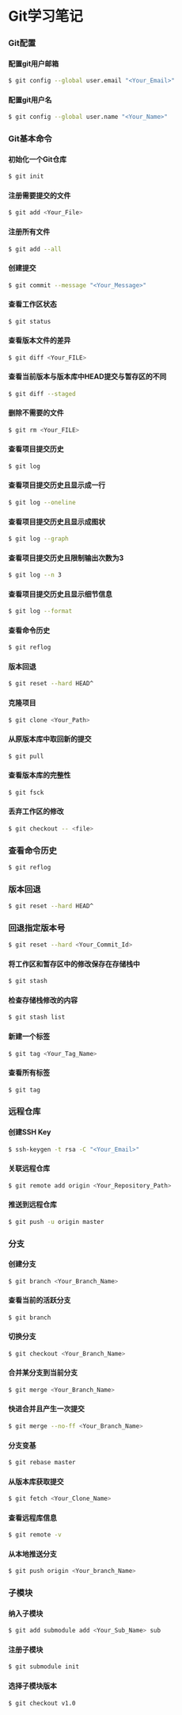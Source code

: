 # Git学习笔记
### Git配置
#### 配置git用户邮箱
```bash
$ git config --global user.email "<Your_Email>"
```
#### 配置git用户名
```bash
$ git config --global user.name "<Your_Name>"
```

### Git基本命令
#### 初始化一个Git仓库
```bash
$ git init
```
#### 注册需要提交的文件
```bash
$ git add <Your_File>
```
#### 注册所有文件
```bash
$ git add --all
```
#### 创建提交
```bash
$ git commit --message "<Your_Message>"
```
#### 查看工作区状态
```bash
$ git status
```
#### 查看版本文件的差异
```bash
$ git diff <Your_FILE>
```
#### 查看当前版本与版本库中HEAD提交与暂存区的不同
```bash
$ git diff --staged
```
#### 删除不需要的文件
```bash
$ git rm <Your_FILE>
```
#### 查看项目提交历史
```bash
$ git log
```
#### 查看项目提交历史且显示成一行
```bash
$ git log --oneline
```
#### 查看项目提交历史且显示成图状
```bash
$ git log --graph
```
#### 查看项目提交历史且限制输出次数为3
```bash
$ git log --n 3
```
#### 查看项目提交历史且显示细节信息
```bash
$ git log --format
```
#### 查看命令历史
```bash
$ git reflog
```
#### 版本回退
```bash
$ git reset --hard HEAD^
```
#### 克隆项目
```bash
$ git clone <Your_Path>
```
#### 从原版本库中取回新的提交
```bash
$ git pull
```
#### 查看版本库的完整性
```bash
$ git fsck
```
#### 丢弃工作区的修改
```bash
$ git checkout -- <file>
```
### 查看命令历史
```bash
$ git reflog
```
### 版本回退
```bash
$ git reset --hard HEAD^
```
### 回退指定版本号
```bash
$ git reset --hard <Your_Commit_Id>
```
#### 将工作区和暂存区中的修改保存在存储栈中
```bash
$ git stash
```
#### 检查存储栈修改的内容
```bash
$ git stash list
```
#### 新建一个标签
```bash
$ git tag <Your_Tag_Name>
```
#### 查看所有标签
```bash
$ git tag
```

### 远程仓库
#### 创建SSH Key
```bash
$ ssh-keygen -t rsa -C "<Your_Email>"
```
#### 关联远程仓库
```bash
$ git remote add origin <Your_Repository_Path>
```
#### 推送到远程仓库
```bash
$ git push -u origin master
```


### 分支
#### 创建分支
```bash
$ git branch <Your_Branch_Name>
```
#### 查看当前的活跃分支
```bash
$ git branch
```
#### 切换分支
```bash
$ git checkout <Your_Branch_Name>
```
#### 合并某分支到当前分支
```bash
$ git merge <Your_Branch_Name>
```
#### 快进合并且产生一次提交
```bash
$ git merge --no-ff <Your_Branch_Name>
```
#### 分支变基
```bash
$ git rebase master
```
#### 从版本库获取提交
```bash
$ git fetch <Your_Clone_Name>
```
#### 查看远程库信息
```bash
$ git remote -v
```
#### 从本地推送分支
```bash
$ git push origin <Your_branch_Name>
```

### 子模块
#### 纳入子模块
```bash
$ git add submodule add <Your_Sub_Name> sub
```
#### 注册子模块
```bash
$ git submodule init
```
#### 选择子模块版本
```bash
$ git checkout v1.0
```
